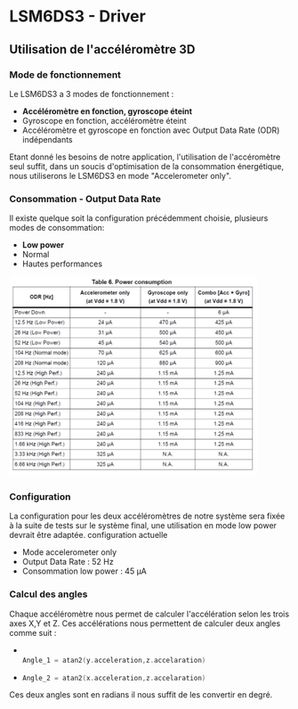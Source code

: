 # LSM6DS3 - Driver

<h2>Utilisation de l'accéléromètre 3D</h2>
<h3>Mode de fonctionnement</h3>

<p> Le LSM6DS3 a 3 modes de fonctionnement :
<ul>
  <li><b>Accéléromètre en fonction, gyroscope éteint</b></li>
  <li>Gyroscope en fonction, accéléromètre éteint</li>
  <li>Accéléromètre et gyroscope en fonction avec Output Data Rate (ODR) indépendants</li>
</ul>
Etant donné les besoins de notre application, l'utilisation de l'accéromètre seul suffit, dans un soucis d'optimisation de la consommation énergétique, nous utiliserons le LSM6DS3 en mode "Accelerometer only".</p>

<h3>Consommation - Output Data Rate</h3>
Il existe quelque soit la configuration précédemment choisie, plusieurs modes de consommation: 
<ul>
  <li><b>Low power</b></li>
  <li>Normal</li>
  <li>Hautes performances</li>
</ul>
</p>
<p><img src="datasheet/power_consumption.PNG" alt="hi" class="inline" height="360" width="446"/> </p>

<h3>Configuration</h3>
<p>La configuration pour les deux accéléromètres de notre système sera fixée à la suite de tests sur le système final, une utilisation en mode low power devrait être adaptée. 
configuration actuelle 
<ul>
  <li>Mode accelerometer only</li>
  <li>Output Data Rate : 52 Hz </li>
  <li>Consommation low power : 45 µA</li>
</ul>

<h3>Calcul des angles</h3>
<p>Chaque accéléromètre nous permet de calculer l'accélération selon les trois axes X,Y et Z. Ces accélérations nous permettent de calculer deux angles comme suit : 
<ul>
  <li>
    
  ```c

  Angle_1 = atan2(y.acceleration,z.accelaration)

  ```
  </li>
  <li>
   
   ```c
   Angle_2 = atan2(x.acceleration,z.accelaration)
   ```

  </li>
</ul>
Ces deux angles sont en radians il nous suffit de les convertir en degré.
</p>
